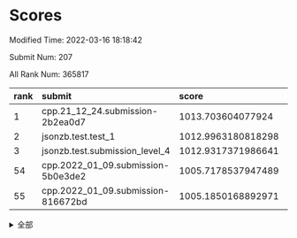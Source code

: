 # Scores

Modified Time: 2022-03-16 18:18:42

Submit Num: 207

All Rank Num: 365817

| rank |               submit               |       score        |       sigma        | pk_num |
| :--- | :--------------------------------- | :----------------- | :----------------- | :----- |
| 1    | cpp.21_12_24.submission-2b2ea0d7   | 1013.703604077924  | 0.8005152816650738 | 7063   |
| 2    | jsonzb.test.test_1                 | 1012.9963180818298 | 0.8249273489389761 | 7068   |
| 3    | jsonzb.test.submission_level_4     | 1012.9317371986641 | 0.7841832357005433 | 7070   |
| 54   | cpp.2022_01_09.submission-5b0e3de2 | 1005.7178537947489 | 0.7478139667513517 | 7067   |
| 55   | cpp.2022_01_09.submission-816672bd | 1005.1850168892971 | 0.7261371749381498 | 7070   |


<details>
<summary>全部</summary>

| rank |                 submit                 |       score        |       sigma        | pk_num |
| :--- | :------------------------------------- | :----------------- | :----------------- | :----- |
| 1    | cpp.21_12_24.submission-2b2ea0d7       | 1013.703604077924  | 0.8005152816650738 | 7063   |
| 2    | jsonzb.test.test_1                     | 1012.9963180818298 | 0.8249273489389761 | 7068   |
| 3    | jsonzb.test.submission_level_4         | 1012.9317371986641 | 0.7841832357005433 | 7070   |
| 4    | gobigger.level_3.submission_level_3_20 | 1012.1635412558712 | 0.7746638830809963 | 7072   |
| 5    | gobigger.level_3.submission_level_3_12 | 1011.8689331786219 | 0.7726842759958927 | 7063   |
| 6    | gobigger.level_3.submission_level_3_9  | 1011.4419921573833 | 0.7911272560686966 | 7072   |
| 7    | gobigger.level_3.submission_level_3_24 | 1011.3958257260845 | 0.762466880349799  | 7067   |
| 8    | gobigger.level_3.submission_level_3_47 | 1011.349863753471  | 0.801916693004283  | 7070   |
| 9    | gobigger.level_3.submission_level_3_26 | 1011.2416304599076 | 0.7763977327123022 | 7073   |
| 10   | gobigger.level_3.submission_level_3_6  | 1011.1201033773364 | 0.7936766934212421 | 7066   |
| 11   | gobigger.level_3.submission_level_3_42 | 1011.100999059077  | 0.7536762398000095 | 7071   |
| 12   | gobigger.level_3.submission_level_3_39 | 1011.0284588500084 | 0.7571267763060232 | 7071   |
| 13   | gobigger.level_3.submission_level_3_19 | 1010.8968090270436 | 0.7752058358050582 | 7069   |
| 14   | gobigger.level_3.submission_level_3_10 | 1010.8525457818198 | 0.7949608259071435 | 7070   |
| 15   | gobigger.level_3.submission_level_3_27 | 1010.6545958307809 | 0.7557662564873838 | 7067   |
| 16   | gobigger.level_3.submission_level_3_3  | 1010.6135699493759 | 0.7717299474508342 | 7063   |
| 17   | gobigger.level_3.submission_level_3_4  | 1010.5308867985563 | 0.7600554344578092 | 7072   |
| 18   | gobigger.level_3.submission_level_3_25 | 1010.5100941739103 | 0.7666547330252772 | 7065   |
| 19   | gobigger.level_3.submission_level_3_44 | 1010.4673013986018 | 0.7555916394681699 | 7075   |
| 20   | gobigger.level_3.submission_level_3_7  | 1010.4584783709086 | 0.7762535582329806 | 7074   |
| 21   | gobigger.level_3.submission_level_3_23 | 1010.3811286517146 | 0.73813311812031   | 7068   |
| 22   | gobigger.level_3.submission_level_3_37 | 1010.2807356324098 | 0.7488955355661412 | 7067   |
| 23   | gobigger.level_3.submission_level_3_17 | 1010.2693709126743 | 0.7616069129038598 | 7071   |
| 24   | gobigger.level_3.submission_level_3_45 | 1010.1414943901445 | 0.7478754991035059 | 7068   |
| 25   | gobigger.level_3.submission_level_3_11 | 1010.1183708146979 | 0.7607156537126794 | 7069   |
| 26   | gobigger.level_3.submission_level_3_35 | 1010.09619192421   | 0.7839335041810315 | 7069   |
| 27   | gobigger.level_3.submission_level_3_33 | 1010.0883732470022 | 0.7601342003591574 | 7073   |
| 28   | gobigger.level_3.submission_level_3_31 | 1010.0434061435432 | 0.7589219844062375 | 7073   |
| 29   | gobigger.level_3.submission_level_3_38 | 1010.0102878768088 | 0.7679888722781637 | 7071   |
| 30   | gobigger.level_3.submission_level_3_14 | 1009.9728152012171 | 0.7577393364999644 | 7071   |
| 31   | gobigger.level_3.submission_level_3_15 | 1009.8924003271935 | 0.7678178017306255 | 7069   |
| 32   | gobigger.level_3.submission_level_3_29 | 1009.8710498137463 | 0.7672510782712225 | 7065   |
| 33   | gobigger.level_3.submission_level_3_28 | 1009.8571498884527 | 0.7438675369835549 | 7076   |
| 34   | gobigger.level_3.submission_level_3_5  | 1009.7390489861443 | 0.759012084278051  | 7064   |
| 35   | gobigger.level_3.submission_level_3_2  | 1009.7374137909179 | 0.7480793578514552 | 7070   |
| 36   | gobigger.level_3.submission_level_3_21 | 1009.7305010789078 | 0.7477854767215389 | 7068   |
| 37   | gobigger.level_3.submission_level_3_8  | 1009.7010956530555 | 0.7449333998990184 | 7072   |
| 38   | gobigger.level_3.submission_level_3_16 | 1009.6279367855117 | 0.7626828633622393 | 7069   |
| 39   | gobigger.level_3.submission_level_3_30 | 1009.583116614704  | 0.7721131545284121 | 7073   |
| 40   | gobigger.level_3.submission_level_3_13 | 1009.5689805661195 | 0.7598792026764267 | 7071   |
| 41   | gobigger.level_3.submission_level_3_48 | 1009.5684301133928 | 0.7745157910294201 | 7070   |
| 42   | gobigger.level_3.submission_level_3_34 | 1009.5084405194098 | 0.741381489209089  | 7069   |
| 43   | gobigger.level_3.submission_level_3_46 | 1009.4186958106529 | 0.7350194168883526 | 7073   |
| 44   | gobigger.level_3.submission_level_3_22 | 1009.4029415585061 | 0.7468440423299473 | 7061   |
| 45   | gobigger.level_3.submission_level_3_18 | 1009.3879081849617 | 0.7511308448965969 | 7067   |
| 46   | gobigger.level_3.submission_level_3_1  | 1009.2765217197868 | 0.7521489132157204 | 7070   |
| 47   | gobigger.level_3.submission_level_3_41 | 1009.1714216341886 | 0.7496452132939465 | 7070   |
| 48   | gobigger.level_3.submission_level_3_36 | 1009.1463551207422 | 0.7614172702904345 | 7074   |
| 49   | gobigger.level_3.submission_level_3_32 | 1008.5800860378769 | 0.7471407783803312 | 7069   |
| 50   | gobigger.level_3.submission_level_3_0  | 1008.3399410227219 | 0.7438266350297513 | 7066   |
| 51   | gobigger.level_3.submission_level_3_49 | 1008.332436543994  | 0.7369997318815122 | 7066   |
| 52   | gobigger.level_3.submission_level_3_40 | 1008.0166782234209 | 0.739270964640238  | 7068   |
| 53   | gobigger.level_3.submission_level_3_43 | 1007.6507657478259 | 0.7402114807536779 | 7069   |
| 54   | cpp.2022_01_09.submission-5b0e3de2     | 1005.7178537947489 | 0.7478139667513517 | 7067   |
| 55   | cpp.2022_01_09.submission-816672bd     | 1005.1850168892971 | 0.7261371749381498 | 7070   |
| 56   | gobigger.level_1.submission_level_1_42 | 1005.1301998579112 | 0.7171055886358185 | 7070   |
| 57   | gobigger.level_1.submission_level_1_24 | 1004.7954800955544 | 0.7243525439795269 | 7072   |
| 58   | gobigger.level_1.submission_level_1_28 | 1004.5476744844502 | 0.7253455061355282 | 7071   |
| 59   | gobigger.level_1.submission_level_1_12 | 1004.5027400017773 | 0.7191689014496118 | 7070   |
| 60   | gobigger.level_1.submission_level_1_18 | 1004.4653998687154 | 0.7287138749873144 | 7072   |
| 61   | gobigger.level_1.submission_level_1_23 | 1004.1553315082243 | 0.7260295672279617 | 7066   |
| 62   | gobigger.level_1.submission_level_1_43 | 1004.1234943928209 | 0.7192485015046267 | 7072   |
| 63   | gobigger.level_1.submission_level_1_1  | 1004.0862389054373 | 0.7135849935030761 | 7065   |
| 64   | gobigger.level_1.submission_level_1_6  | 1004.0832336928847 | 0.7172291939461968 | 7066   |
| 65   | gobigger.level_1.submission_level_1_29 | 1004.0349669563651 | 0.7227751357250637 | 7064   |
| 66   | gobigger.level_1.submission_level_1_19 | 1003.984043582176  | 0.7370354447524174 | 7069   |
| 67   | gobigger.level_1.submission_level_1_39 | 1003.9833154413778 | 0.7103191948621657 | 7067   |
| 68   | gobigger.level_1.submission_level_1_3  | 1003.9792845832716 | 0.7277914676617749 | 7071   |
| 69   | gobigger.level_1.submission_level_1_47 | 1003.9610682743074 | 0.7241963406918231 | 7074   |
| 70   | gobigger.level_1.submission_level_1_37 | 1003.9445122362109 | 0.7121926520152799 | 7068   |
| 71   | gobigger.level_1.submission_level_1_44 | 1003.925303226873  | 0.7247883974033718 | 7074   |
| 72   | gobigger.level_1.submission_level_1_46 | 1003.8147868674976 | 0.7276110376855027 | 7069   |
| 73   | gobigger.level_1.submission_level_1_10 | 1003.6964865076521 | 0.7292084147845831 | 7068   |
| 74   | gobigger.level_1.submission_level_1_21 | 1003.6240838775126 | 0.7224975157007566 | 7067   |
| 75   | gobigger.level_1.submission_level_1_38 | 1003.6064880932101 | 0.7237669814197074 | 7065   |
| 76   | gobigger.level_1.submission_level_1_27 | 1003.5886829409417 | 0.7229914896014141 | 7064   |
| 77   | gobigger.level_1.submission_level_1_8  | 1003.5832942849653 | 0.7185112931882381 | 7072   |
| 78   | gobigger.level_1.submission_level_1_49 | 1003.5542220736043 | 0.7182685894530436 | 7063   |
| 79   | gobigger.level_1.submission_level_1_11 | 1003.5416414486483 | 0.7242104628923116 | 7068   |
| 80   | gobigger.level_1.submission_level_1_34 | 1003.513203988057  | 0.7135131489026574 | 7072   |
| 81   | gobigger.level_1.submission_level_1_31 | 1003.5130789757321 | 0.7247895746063872 | 7064   |
| 82   | gobigger.level_1.submission_level_1_14 | 1003.5031308405673 | 0.7220780389964148 | 7071   |
| 83   | gobigger.level_1.submission_level_1_41 | 1003.4740275091101 | 0.71270139178872   | 7067   |
| 84   | gobigger.level_1.submission_level_1_48 | 1003.4696972673307 | 0.7181618190886112 | 7073   |
| 85   | gobigger.level_1.submission_level_1_5  | 1003.424422479274  | 0.7165012112380112 | 7066   |
| 86   | gobigger.level_1.submission_level_1_7  | 1003.322990261682  | 0.7197139824081047 | 7062   |
| 87   | gobigger.level_1.submission_level_1_15 | 1003.312213445719  | 0.7196225613400313 | 7067   |
| 88   | gobigger.level_1.submission_level_1_13 | 1003.3029253362163 | 0.7100830596631591 | 7064   |
| 89   | gobigger.level_1.submission_level_1_2  | 1003.2411605588578 | 0.7332101639735009 | 7065   |
| 90   | gobigger.level_1.submission_level_1_45 | 1003.2153823252823 | 0.7054642644061563 | 7069   |
| 91   | gobigger.level_1.submission_level_1_22 | 1003.0971038479806 | 0.7143243812535336 | 7067   |
| 92   | gobigger.level_1.submission_level_1_36 | 1003.0970259726009 | 0.7230840882859166 | 7071   |
| 93   | gobigger.level_1.submission_level_1_16 | 1002.9827695144966 | 0.7151231435323108 | 7068   |
| 94   | gobigger.level_1.submission_level_1_40 | 1002.7996054717318 | 0.7137316426657312 | 7064   |
| 95   | gobigger.level_1.submission_level_1_26 | 1002.6007008534361 | 0.7127336436675006 | 7069   |
| 96   | gobigger.level_1.submission_level_1_32 | 1002.5979935576496 | 0.7186136014688717 | 7069   |
| 97   | gobigger.level_1.submission_level_1_9  | 1002.5255852633571 | 0.7067011349775862 | 7070   |
| 98   | gobigger.level_1.submission_level_1_25 | 1002.387117126578  | 0.7303959262817079 | 7068   |
| 99   | gobigger.level_1.submission_level_1_35 | 1002.3854888860201 | 0.7102571876657437 | 7070   |
| 100  | gobigger.level_1.submission_level_1_30 | 1002.2590226356069 | 0.71661821891784   | 7071   |
| 101  | gobigger.level_1.submission_level_1_17 | 1002.247878204125  | 0.7126421230692626 | 7074   |
| 102  | gobigger.level_1.submission_level_1_20 | 1001.9632690846652 | 0.7147244410137179 | 7066   |
| 103  | gobigger.level_1.submission_level_1_0  | 1001.897061301266  | 0.7081102352546862 | 7070   |
| 104  | gobigger.level_1.submission_level_1_4  | 1001.7578066300456 | 0.7012410923688706 | 7062   |
| 105  | gobigger.level_1.submission_level_1_33 | 1001.6826133066302 | 0.7228667162317751 | 7067   |
| 106  | gobigger.random.submission_random_48   | 997.2427748755823  | 0.7107486623440998 | 7071   |
| 107  | gobigger.random.submission_random_14   | 996.9463146384753  | 0.7000746111110971 | 7074   |
| 108  | gobigger.random.submission_random_22   | 996.9051573160784  | 0.6946072233883055 | 7074   |
| 109  | gobigger.random.submission_random_45   | 996.8763187144984  | 0.7267944794754843 | 7068   |
| 110  | gobigger.random.submission_random_34   | 996.8753985980385  | 0.7091369100411922 | 7065   |
| 111  | gobigger.random.submission_random_36   | 996.7811499326372  | 0.7121108087375848 | 7068   |
| 112  | gobigger.random.submission_random_47   | 996.7414929339764  | 0.7048789269258333 | 7069   |
| 113  | gobigger.random.submission_random_28   | 996.7306463692569  | 0.7142205396767763 | 7063   |
| 114  | gobigger.random.submission_random_37   | 996.7150318328793  | 0.703167124415677  | 7066   |
| 115  | gobigger.random.submission_random_10   | 996.67623281623    | 0.7125828732501202 | 7072   |
| 116  | gobigger.random.submission_random_17   | 996.6741908011339  | 0.7075612654109678 | 7063   |
| 117  | gobigger.random.submission_random_8    | 996.6657927404164  | 0.7142201697198202 | 7069   |
| 118  | gobigger.random.submission_random_49   | 996.6342693870938  | 0.7132077847245601 | 7069   |
| 119  | gobigger.random.submission_random_30   | 996.5210681936793  | 0.704651876738359  | 7068   |
| 120  | gobigger.random.submission_random_35   | 996.4656063828655  | 0.7052285931255061 | 7064   |
| 121  | gobigger.random.submission_random_19   | 996.3622909158879  | 0.7103891696047502 | 7074   |
| 122  | gobigger.random.submission_random_21   | 996.360667481415   | 0.7168770407252543 | 7071   |
| 123  | gobigger.random.submission_random_25   | 996.1434484326486  | 0.7120106879243643 | 7072   |
| 124  | gobigger.random.submission_random_44   | 996.0796909005985  | 0.713369938389684  | 7074   |
| 125  | gobigger.random.submission_random_31   | 996.0266949168126  | 0.7104520450914378 | 7072   |
| 126  | gobigger.random.submission_random_18   | 996.0228039995872  | 0.7099769680576344 | 7070   |
| 127  | gobigger.random.submission_random_12   | 995.9970521606432  | 0.7363283952295617 | 7067   |
| 128  | gobigger.random.submission_random_6    | 995.9786892863134  | 0.7184613649988537 | 7073   |
| 129  | gobigger.random.submission_random_20   | 995.9589525781552  | 0.7200024306982306 | 7063   |
| 130  | gobigger.random.submission_random_43   | 995.9443545879428  | 0.7206811688617534 | 7064   |
| 131  | gobigger.random.submission_random_41   | 995.8547417164914  | 0.7202820807246915 | 7076   |
| 132  | gobigger.random.submission_random_23   | 995.8368174156459  | 0.7188025455656578 | 7071   |
| 133  | gobigger.random.submission_random_26   | 995.8274432429881  | 0.707140594514325  | 7068   |
| 134  | gobigger.random.submission_random_16   | 995.7742958969634  | 0.7074400749177432 | 7071   |
| 135  | gobigger.random.submission_random_24   | 995.7528203854264  | 0.7309549629899702 | 7068   |
| 136  | gobigger.random.submission_random_4    | 995.6838679998698  | 0.7118010758200484 | 7071   |
| 137  | gobigger.random.submission_random_29   | 995.6393935514719  | 0.7192199613446181 | 7067   |
| 138  | gobigger.random.submission_random_38   | 995.6281392416487  | 0.7422192108108461 | 7069   |
| 139  | gobigger.random.submission_random_33   | 995.590154709956   | 0.7180208165879857 | 7067   |
| 140  | gobigger.random.submission_random_46   | 995.5781985991428  | 0.7010129793215536 | 7069   |
| 141  | gobigger.random.submission_random_27   | 995.5697090760577  | 0.698473456479771  | 7069   |
| 142  | gobigger.random.submission_random_42   | 995.559952035995   | 0.714870968187568  | 7068   |
| 143  | gobigger.random.submission_random_15   | 995.4612784859379  | 0.7225814277488504 | 7070   |
| 144  | gobigger.random.submission_random_13   | 995.4605359730919  | 0.7187650702983561 | 7066   |
| 145  | gobigger.random.submission_random_40   | 995.4308504321916  | 0.7147708876055406 | 7072   |
| 146  | gobigger.random.submission_random_2    | 995.427433843059   | 0.7059740252212768 | 7073   |
| 147  | gobigger.random.submission_random_3    | 995.3929250200731  | 0.7169661906398309 | 7069   |
| 148  | gobigger.random.submission_random_32   | 995.257862470278   | 0.7313040940218724 | 7064   |
| 149  | gobigger.random.submission_random_0    | 995.1392350907591  | 0.7199847187479633 | 7069   |
| 150  | gobigger.random.submission_random_39   | 994.9344045871896  | 0.7006734576904596 | 7071   |
| 151  | gobigger.random.submission_random_5    | 994.7458827358032  | 0.718263951160081  | 7068   |
| 152  | gobigger.random.submission_random_11   | 994.7067853893468  | 0.707267069230092  | 7067   |
| 153  | gobigger.random.submission_random_1    | 994.4818454621416  | 0.7109175058833503 | 7072   |
| 154  | gobigger.level_2.submission_level_2_14 | 994.4739833918488  | 0.7300195149932905 | 7072   |
| 155  | gobigger.random.submission_random_7    | 994.4169264216596  | 0.7282967210866637 | 7064   |
| 156  | gobigger.level_2.submission_level_2_35 | 994.238403297833   | 0.7401195623161414 | 7068   |
| 157  | gobigger.level_2.submission_level_2_40 | 994.1054181682861  | 0.7296203558589679 | 7068   |
| 158  | gobigger.random.submission_random_9    | 993.6970356851999  | 0.7285274187589229 | 7076   |
| 159  | gobigger.level_2.submission_level_2_29 | 993.3040858961826  | 0.7323549592822779 | 7068   |
| 160  | gobigger.level_2.submission_level_2_20 | 993.3020562870167  | 0.7324308774726562 | 7069   |
| 161  | gobigger.level_2.submission_level_2_9  | 993.1518987228508  | 0.736374080431456  | 7067   |
| 162  | gobigger.level_2.submission_level_2_3  | 993.1495488718755  | 0.7448062493097888 | 7074   |
| 163  | gobigger.level_2.submission_level_2_12 | 993.061956402745   | 0.7674289368952261 | 7069   |
| 164  | gobigger.level_2.submission_level_2_24 | 993.0521061041799  | 0.7377645112177141 | 7068   |
| 165  | gobigger.level_2.submission_level_2_30 | 992.8569957595951  | 0.7491597329138212 | 7072   |
| 166  | gobigger.level_2.submission_level_2_33 | 992.8338385478314  | 0.7456695867400278 | 7070   |
| 167  | gobigger.level_2.submission_level_2_19 | 992.8334291106174  | 0.7402529971849281 | 7073   |
| 168  | gobigger.level_2.submission_level_2_23 | 992.7695923238534  | 0.7327953435353377 | 7070   |
| 169  | gobigger.level_2.submission_level_2_48 | 992.6963649196015  | 0.7374421756435104 | 7069   |
| 170  | gobigger.level_2.submission_level_2_6  | 992.4692027245133  | 0.740222012775801  | 7065   |
| 171  | gobigger.level_2.submission_level_2_11 | 992.4097672006503  | 0.7476888332212398 | 7064   |
| 172  | gobigger.level_2.submission_level_2_4  | 992.40023247526    | 0.7443488119948295 | 7066   |
| 173  | gobigger.level_2.submission_level_2_45 | 992.2912950867424  | 0.7336119912119484 | 7068   |
| 174  | gobigger.level_2.submission_level_2_41 | 992.2882736201213  | 0.7523457704309633 | 7070   |
| 175  | gobigger.level_2.submission_level_2_44 | 992.2264886863006  | 0.7359938277284461 | 7068   |
| 176  | gobigger.level_2.submission_level_2_13 | 992.1872065588778  | 0.7357525950906472 | 7063   |
| 177  | gobigger.level_2.submission_level_2_49 | 992.1762171382599  | 0.7464586513528131 | 7070   |
| 178  | gobigger.level_2.submission_level_2_36 | 992.1360975046196  | 0.7408188233306535 | 7069   |
| 179  | gobigger.level_2.submission_level_2_37 | 991.9592560437763  | 0.7515128804198499 | 7071   |
| 180  | gobigger.level_2.submission_level_2_10 | 991.9212229901798  | 0.7464298636336517 | 7077   |
| 181  | gobigger.level_2.submission_level_2_16 | 991.890948142057   | 0.7526174780409848 | 7074   |
| 182  | gobigger.level_2.submission_level_2_25 | 991.89051520642    | 0.7493801312565702 | 7066   |
| 183  | gobigger.level_2.submission_level_2_21 | 991.8767310811556  | 0.7387741472668596 | 7066   |
| 184  | gobigger.level_2.submission_level_2_26 | 991.8626087649185  | 0.757806892894027  | 7070   |
| 185  | gobigger.level_2.submission_level_2_31 | 991.6501011261448  | 0.7479896292888509 | 7068   |
| 186  | gobigger.level_2.submission_level_2_7  | 991.6142003774676  | 0.7617845662058603 | 7071   |
| 187  | gobigger.level_2.submission_level_2_27 | 991.609718195997   | 0.7282770218721979 | 7069   |
| 188  | gobigger.level_2.submission_level_2_5  | 991.572086558339   | 0.7475742464623326 | 7068   |
| 189  | gobigger.level_2.submission_level_2_32 | 991.5246581510672  | 0.753380128631029  | 7072   |
| 190  | gobigger.level_2.submission_level_2_2  | 991.4715553340951  | 0.7462555115258852 | 7064   |
| 191  | gobigger.level_2.submission_level_2_8  | 991.4706074811612  | 0.7486384540874751 | 7064   |
| 192  | gobigger.level_2.submission_level_2_38 | 991.4285852064639  | 0.7591540296052348 | 7070   |
| 193  | gobigger.level_2.submission_level_2_17 | 991.3950765185218  | 0.737691819570612  | 7067   |
| 194  | gobigger.level_2.submission_level_2_39 | 991.34573034415    | 0.769336175231752  | 7064   |
| 195  | gobigger.level_2.submission_level_2_18 | 991.3071680564877  | 0.7382117816805177 | 7072   |
| 196  | gobigger.level_2.submission_level_2_22 | 991.0962282978318  | 0.7483816779736377 | 7067   |
| 197  | gobigger.level_2.submission_level_2_0  | 991.0884965657903  | 0.757554963662048  | 7067   |
| 198  | gobigger.level_2.submission_level_2_43 | 990.9286307014255  | 0.7540109449747849 | 7076   |
| 199  | gobigger.level_2.submission_level_2_15 | 990.7778352251961  | 0.7519514335199948 | 7068   |
| 200  | gobigger.level_2.submission_level_2_42 | 990.7507422770575  | 0.7436296140405462 | 7074   |
| 201  | gobigger.level_2.submission_level_2_46 | 990.7459698851065  | 0.7514764436720702 | 7068   |
| 202  | gobigger.level_2.submission_level_2_47 | 990.6580961420528  | 0.7542191954516199 | 7073   |
| 203  | gobigger.level_2.submission_level_2_34 | 990.0348710792729  | 0.769207510075953  | 7067   |
| 204  | gobigger.level_2.submission_level_2_1  | 990.0117530878907  | 0.7596869790999782 | 7071   |
| 205  | gobigger.level_2.submission_level_2_28 | 989.2227841790698  | 0.775646369643049  | 7068   |
| 206  | gobigger.none.submission_none_0        | 978.1962482727462  | 1.2246679602309423 | 7076   |
| 207  | gobigger.none.submission_none_1        | 973.8020601910574  | 1.7405107812323304 | 7065   |

</details>